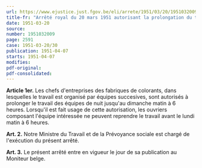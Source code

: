 ```yaml
---
url: https://www.ejustice.just.fgov.be/eli/arrete/1951/03/20/1951032009/justel
title-fr: "Arrêté royal du 20 mars 1951 autorisant la prolongation du travail des équipes de nuit jusqu'au dimanche matin 6 heures dans les fabriques de colorants."
date: 1951-03-20
source:
number: 1951032009
page: 2591
case: 1951-03-20/30
publication: 1951-04-07
starts: 1951-04-07
modifies:
pdf-original:
pdf-consolidated:
---
```


**Article 1er.** Les chefs d'entreprises des fabriques de colorants, dans lesquelles le travail est organisé par équipes succesives, sont autorisés à prolonger le travail des équipes de nuit jusqu'au dimanche matin à 6 heures. Lorsqu'il est fait usage de cette autorisation, les ouvriers composant l'équipe intéressée ne peuvent reprendre le travail avant le lundi matin à 6 heures.

**Art. 2.** Notre Ministre du Travail et de la Prévoyance sociale est chargé de l'exécution du présent arrêté.

**Art. 3.** Le présent arrêté entre en vigueur le jour de sa publication au Moniteur belge.
